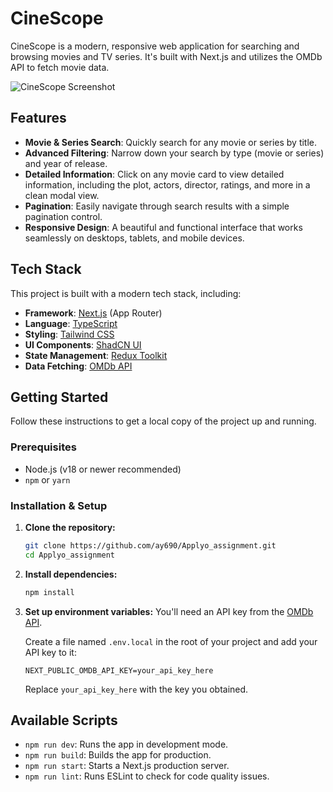 # CineScope

CineScope is a modern, responsive web application for searching and browsing movies and TV series. It's built with Next.js and utilizes the OMDb API to fetch movie data.

![CineScope Screenshot](https://placehold.co/800x600.png)

## Features

- **Movie & Series Search**: Quickly search for any movie or series by title.
- **Advanced Filtering**: Narrow down your search by type (movie or series) and year of release.
- **Detailed Information**: Click on any movie card to view detailed information, including the plot, actors, director, ratings, and more in a clean modal view.
- **Pagination**: Easily navigate through search results with a simple pagination control.
- **Responsive Design**: A beautiful and functional interface that works seamlessly on desktops, tablets, and mobile devices.

## Tech Stack

This project is built with a modern tech stack, including:

- **Framework**: [Next.js](https://nextjs.org/) (App Router)
- **Language**: [TypeScript](https://www.typescriptlang.org/)
- **Styling**: [Tailwind CSS](https://tailwindcss.com/)
- **UI Components**: [ShadCN UI](https://ui.shadcn.com/)
- **State Management**: [Redux Toolkit](https://redux-toolkit.js.org/)
- **Data Fetching**: [OMDb API](https://www.omdbapi.com/)

## Getting Started

Follow these instructions to get a local copy of the project up and running.

### Prerequisites

- Node.js (v18 or newer recommended)
- `npm` or `yarn`

### Installation & Setup

1.  **Clone the repository:**
    ```bash
    git clone https://github.com/ay690/Applyo_assignment.git
    cd Applyo_assignment
    ```

2.  **Install dependencies:**
    ```bash
    npm install
    ```

3.  **Set up environment variables:**
    You'll need an API key from the [OMDb API](https://www.omdbapi.com/apikey.aspx).

    Create a file named `.env.local` in the root of your project and add your API key to it:

    ```
    NEXT_PUBLIC_OMDB_API_KEY=your_api_key_here
    ```

    Replace `your_api_key_here` with the key you obtained.

## Available Scripts

- `npm run dev`: Runs the app in development mode.
- `npm run build`: Builds the app for production.
- `npm run start`: Starts a Next.js production server.
- `npm run lint`: Runs ESLint to check for code quality issues.